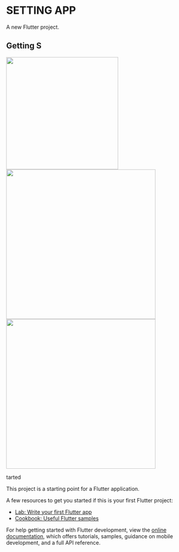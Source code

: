 # SETTING APP

A new Flutter project.

## Getting S
<img src="https://user-images.githubusercontent.com/113710907/195345297-f4754f58-1dbd-408d-9118-3046bfbe8ca3.jpg" width="300">
<img src="https://user-images.githubusercontent.com/113710907/195345504-b053031c-4d28-4ced-ba2b-bdf82cff1171.jpg" width="400">
<img src="https://user-images.githubusercontent.com/113710907/195345540-9316dfb7-2d42-46af-922b-2c670360eea5.jpg" width="400">


tarted

This project is a starting point for a Flutter application.

A few resources to get you started if this is your first Flutter project:

- [Lab: Write your first Flutter app](https://docs.flutter.dev/get-started/codelab)
- [Cookbook: Useful Flutter samples](https://docs.flutter.dev/cookbook)

For help getting started with Flutter development, view the
[online documentation](https://docs.flutter.dev/), which offers tutorials,
samples, guidance on mobile development, and a full API reference.
